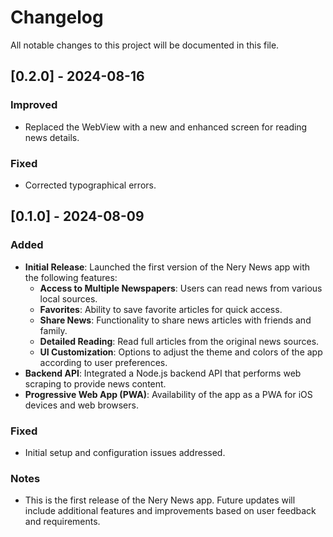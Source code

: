 # Changelog

All notable changes to this project will be documented in this file.

## [0.2.0] - 2024-08-16

### Improved
- Replaced the WebView with a new and enhanced screen for reading news details.

### Fixed
- Corrected typographical errors.

## [0.1.0] - 2024-08-09

### Added
- **Initial Release**: Launched the first version of the Nery News app with the following features:
  - **Access to Multiple Newspapers**: Users can read news from various local sources.
  - **Favorites**: Ability to save favorite articles for quick access.
  - **Share News**: Functionality to share news articles with friends and family.
  - **Detailed Reading**: Read full articles from the original news sources.
  - **UI Customization**: Options to adjust the theme and colors of the app according to user preferences.
- **Backend API**: Integrated a Node.js backend API that performs web scraping to provide news content.
- **Progressive Web App (PWA)**: Availability of the app as a PWA for iOS devices and web browsers.

### Fixed
- Initial setup and configuration issues addressed.

### Notes
- This is the first release of the Nery News app. Future updates will include additional features and improvements based on user feedback and requirements.


